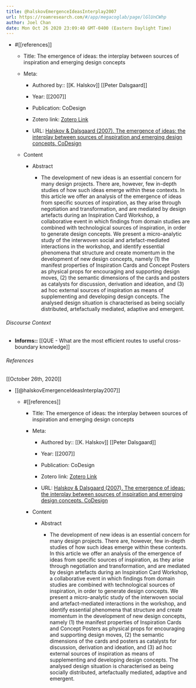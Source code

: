 ```yaml
---
title: @halskovEmergenceIdeasInterplay2007
url: https://roamresearch.com/#/app/megacoglab/page/lGlUnCWhp
author: Joel Chan
date: Mon Oct 26 2020 23:09:40 GMT-0400 (Eastern Daylight Time)
---
```


- #[[references]]

    - Title: The emergence of ideas: the interplay between sources of inspiration and emerging design concepts

    - Meta:

        - Authored by:: [[K. Halskov]] [[Peter Dalsgaard]]

        - Year: [[2007]]

        - Publication: CoDesign

        - Zotero link: [Zotero Link](zotero://select/items/1_NR3WUZTQ)

        - URL: [Halskov & Dalsgaard (2007). The emergence of ideas: the interplay between sources of inspiration and emerging design concepts. CoDesign](undefined)

    - Content

        - Abstract

            - The development of new ideas is an essential concern for many design projects. There are, however, few in-depth studies of how such ideas emerge within these contexts. In this article we offer an analysis of the emergence of ideas from specific sources of inspiration, as they arise through negotiation and transformation, and are mediated by design artefacts during an Inspiration Card Workshop, a collaborative event in which findings from domain studies are combined with technological sources of inspiration, in order to generate design concepts. We present a micro-analytic study of the interwoven social and artefact-mediated interactions in the workshop, and identify essential phenomena that structure and create momentum in the development of new design concepts, namely (1) the manifest properties of Inspiration Cards and Concept Posters as physical props for encouraging and supporting design moves, (2) the semantic dimensions of the cards and posters as catalysts for discussion, derivation and ideation, and (3) ad hoc external sources of inspiration as means of supplementing and developing design concepts. The analysed design situation is characterised as being socially distributed, artefactually mediated, adaptive and emergent.

###### Discourse Context

- **Informs::** [[QUE - What are the most efficient routes to useful cross-boundary knowledge]]

###### References

[[October 26th, 2020]]

- [[@halskovEmergenceIdeasInterplay2007]]

    - #[[references]]

        - Title: The emergence of ideas: the interplay between sources of inspiration and emerging design concepts

        - Meta:

            - Authored by:: [[K. Halskov]] [[Peter Dalsgaard]]

            - Year: [[2007]]

            - Publication: CoDesign

            - Zotero link: [Zotero Link](zotero://select/items/1_NR3WUZTQ)

            - URL: [Halskov & Dalsgaard (2007). The emergence of ideas: the interplay between sources of inspiration and emerging design concepts. CoDesign](undefined)

        - Content

            - Abstract

                - The development of new ideas is an essential concern for many design projects. There are, however, few in-depth studies of how such ideas emerge within these contexts. In this article we offer an analysis of the emergence of ideas from specific sources of inspiration, as they arise through negotiation and transformation, and are mediated by design artefacts during an Inspiration Card Workshop, a collaborative event in which findings from domain studies are combined with technological sources of inspiration, in order to generate design concepts. We present a micro-analytic study of the interwoven social and artefact-mediated interactions in the workshop, and identify essential phenomena that structure and create momentum in the development of new design concepts, namely (1) the manifest properties of Inspiration Cards and Concept Posters as physical props for encouraging and supporting design moves, (2) the semantic dimensions of the cards and posters as catalysts for discussion, derivation and ideation, and (3) ad hoc external sources of inspiration as means of supplementing and developing design concepts. The analysed design situation is characterised as being socially distributed, artefactually mediated, adaptive and emergent.
